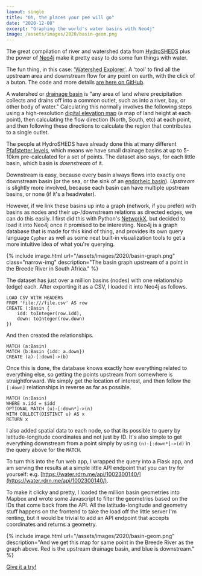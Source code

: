 ```yaml
---
layout: single
title: "Oh, the places your pee will go"
date: "2020-12-08"
excerpt: "Graphing the world's water basins with Neo4j"
image: /assets/images/2020/basin-geom.png
---
```


The great compilation of river and watershed data from [HydroSHEDS](https://hydrosheds.org/) plus the power of [Neo4j](https://neo4j.com/) make it pretty easy to do some fun things with water.


The fun thing, in this case: ['Watershed Explorer'](https://water.rdrn.me/). A 'tool' to find all the upstream area and downstream flow for any point on earth, with the click of a buton. The code and more details [are here on GitHub](https://github.com/carderne/water).

A watershed or [drainage basin](https://en.wikipedia.org/wiki/Drainage_basin) is "any area of land where precipitation collects and drains off into a common outlet, such as into a river, bay, or other body of water." Calculating this normally involves the following steps using a high-resolution [digital elevation map](https://en.wikipedia.org/wiki/Digital_elevation_model) (a map of land height at each point), then calculating the flow direction (North, South, etc) at each point, and then following these directions to calculate the region that contributes to a single outlet.

The people at HydroSHEDS have already done this at many different [Pfafstetter levels](https://en.wikipedia.org/wiki/Pfafstetter_Coding_System), which means we have small drainage basins at up to 5-10km pre-calculated for a set of points. The dataset also says, for each little basin, which basin is _downstream_ of it.

Downstream is easy, because every basin always flows into exactly one downstream basin (or the sea, or the sink of an [endorheic basin](https://en.wikipedia.org/wiki/Endorheic_basin)). _Upstream_ is slightly more involved, because each basin can have multiple upstream basins, or none (if it's a headwater).

However, if we link these basins up into a graph (network, if you prefer) with basins as nodes and their up-/downstream relations as directed edges, we can do this easily. I first did this with Python's [NetworkX](https://networkx.org/), but decided to load it into Neo4j once it promised to be interesting. Neo4j is a graph database that is made for this kind of thing, and provides its own query language `Cypher` as well as some neat built-in visualization tools to get a more intuitive idea of what you're querying.

{% include image.html url="/assets/images/2020/basin-graph.png" class="narrow-img" description="The basin graph upstream of a point in the Breede River in South Africa." %}

The dataset has just over a million basins (nodes) with one relationship (edge) each. After exporting it as a CSV, I loaded it into Neo4j as follows.
```
LOAD CSV WITH HEADERS
FROM 'file:///file.csv' AS row
CREATE (:Basin {
    idd: toInteger(row.idd),
    down: toInteger(row.down)
})
```

And then created the relationships.
```
MATCH (a:Basin)
MATCH (b:Basin {idd: a.down})
CREATE (a)-[:down]->(b)
```

Once this is done, the database knows exactly how everything related to everything else, so getting the points upstream from somewhere is straightforward. We simply get the location of interest, and then follow the `[:down]` relationships in reverse as far as possible.
```
MATCH (n:Basin)
WHERE n.idd = $idd
OPTIONAL MATCH (u)-[:down*]->(n)
WITH COLLECT(DISTINCT u) AS x
RETURN x
```

I also added spatial data to each node, so that its possible to query by latitude-longitude coordinates and not just by ID. It's also simple to get everything downstream from a point simply by using `(n)-[:down*]->(d)` in the query above for the `MATCH`.

To turn this into the fun web app, I wrapped the query into a Flask app, and am serving the results at a simple little API endpoint that you can try for yourself: e.g. [https://water.rdrn.me/api/1002300140/](https://water.rdrn.me/api/1002300140/).

To make it clicky and pretty, I loaded the million basin geometries into Mapbox and wrote some Javascript to filter the geometries based on the IDs that come back from the API. All the latitude-longitude and geometry stuff happens on the frontend to take the load off the little server I'm renting, but it would be trivial to add an API endpoint that accepts coordinates and returns a geometry.

{% include image.html url="/assets/images/2020/basin-geom.png" description="And we get this map for same point in the Breede River as the graph above. Red is the upstream drainage basin, and blue is downstream." %}

[Give it a try!](https://water.rdrn.me/)
